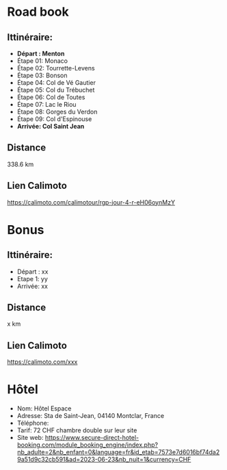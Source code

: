 # Road book

## Ittinéraire:
- **Départ : Menton**
- Étape 01: Monaco
- Étape 02: Tourrette-Levens
- Étape 03: Bonson
- Étape 04: Col de Vé Gautier
- Étape 05: Col du Trébuchet
- Étape 06: Col de Toutes
- Étape 07: Lac le Riou
- Étape 08: Gorges du Verdon
- Étape 09: Col d'Espinouse
- **Arrivée: Col Saint Jean**

## Distance
338.6 km

## Lien Calimoto
https://calimoto.com/calimotour/rgp-jour-4-r-eH06oynMzY

# Bonus
## Ittinéraire:

- Départ : xx
- Etape 1: yy
- Arrivée: xx

## Distance
x km

## Lien Calimoto
https://calimoto.com/xxx

# Hôtel
- Nom: Hôtel Espace
- Adresse: Sta de Saint-Jean, 04140 Montclar, France
- Téléphone:
- Tarif: 72 CHF chambre double sur leur site
- Site web: https://www.secure-direct-hotel-booking.com/module_booking_engine/index.php?nb_adulte=2&nb_enfant=0&language=fr&id_etab=7573e7d6016bf74da29a51d9c32cb591&ad=2023-06-23&nb_nuit=1&currency=CHF